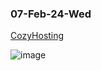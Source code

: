 ### 07-Feb-24-Wed

[CozyHosting](https://app.hackthebox.com/machines/CozyHosting)

![image](https://github.com/r1skkam/HackTheBox-Walkthroughs/assets/58542375/9d28374e-abe1-408f-b2b9-c83c240aa5ec)

